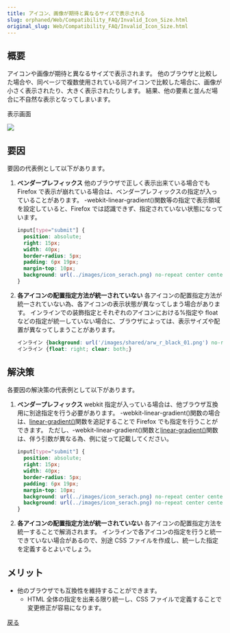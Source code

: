 ```yaml
---
title: アイコン、画像が期待と異なるサイズで表示される
slug: orphaned/Web/Compatibility_FAQ/Invalid_Icon_Size.html
original_slug: Web/Compatibility_FAQ/Invalid_Icon_Size.html
---
```

## 概要

アイコンや画像が期待と異なるサイズで表示されます。
他のブラウザと比較した場合や、同ページで複数使用されている同アイコンで比較した場合に、画像が小さく表示されたり、大きく表示されたりします。
結果、他の要素と並んだ場合に不自然な表示となってしまいます。

表示画面

![](https://mdn.mozillademos.org/files/9971/0105.jpg)

## 要因

要因の代表例として以下があります。

1. **ベンダープレフィックス**
    他のブラウザで正しく表示出来ている場合でも Firefox で表示が崩れている場合は、ベンダープレフィックスの指定が入っていることがあります。
    \-webkit-linear-gradient()関数等の指定で表示領域を設定していると、Firefox では認識できず、指定されていない状態になっています。

    ```css
    input[type="submit"] {
      position: absolute;
      right: 15px;
      width: 40px;
      border-radius: 5px;
      padding: 6px 19px;
      margin-top: 10px;
      background: url(../images/icon_serach.png) no-repeat center center, -webkit-linear-gradient(top, #ffffff 1%, #e5c21f 2%, #e6a227 90%, #e6a026);
    }
    ```

2. **各アイコンの配置指定方法が統一されていない**
    各アイコンの配置指定方法が統一されていない為、各アイコンの表示状態が異なってしまう場合があります。
    インラインでの装飾指定とそれぞれのアイコンにおける%指定や float などの指定が統一していない場合に、ブラウザによっては、表示サイズや配置が異なってしまうことがあります。

    ```css
    インライン {background: url('/images/shared/arw_r_black_01.png') no-repeat scroll 97.5% 50% #EFEFEF !important;}
    インライン {float: right; clear: both;}
    ```

## 解決策

各要因の解決策の代表例として以下があります。

1. **ベンダープレフィックス**
    webkit 指定が入っている場合は、他ブラウザ互換用に別途指定を行う必要があります。
    \-webkit-linear-gradient()関数の場合は、[linear-gradient()](/ja/docs/Web/CSS/linear-gradient)関数を追記することで Firefox でも指定を行うことができます。
    ただし、-webkit-linear-gradient()関数と[linear-gradient()](/ja/docs/Web/CSS/linear-gradient)関数は、伴う引数が異なる為、例に従って記載してください。

    ```css
    input[type="submit"] {
      position: absolute;
      right: 15px;
      width: 40px;
      border-radius: 5px;
      padding: 6px 19px;
      margin-top: 10px;
      background: url(../images/icon_serach.png) no-repeat center center, -webkit-linear-gradient(top, #ffffff 1%, #e5c21f 2%, #e6a227 90%, #e6a026);
      background: url(../images/icon_serach.png) no-repeat center center, linear-gradient(to top, #ffffff 1%, #e5c21f 2%, #e6a227 90%, #e6a026);
    }
    ```

2. **各アイコンの配置指定方法が統一されていない**
    各アイコンの配置指定方法を統一することで解消されます。
    インラインで各アイコンの指定を行うと統一できていない場合があるので、別途 CSS ファイルを作成し、統一した指定を定義するとよいでしょう。

## メリット

- 他のブラウザでも互換性を維持することができます。
  - HTML 全体の指定を出来る限り統一し、CSS ファイルで定義することで変更修正が容易になります。

[戻る](/ja/docs/Web/Compatibility_FAQ)
